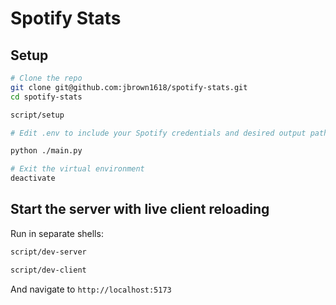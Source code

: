 # Spotify Stats

## Setup

```bash
# Clone the repo
git clone git@github.com:jbrown1618/spotify-stats.git
cd spotify-stats

script/setup

# Edit .env to include your Spotify credentials and desired output path

python ./main.py

# Exit the virtual environment
deactivate
```

## Start the server with live client reloading

Run in separate shells:

```bash
script/dev-server
```

```bash
script/dev-client
```

And navigate to `http://localhost:5173`